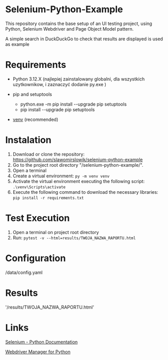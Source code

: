 # Selenium-Python-Example

This repository contains the base setup of an UI testing project,
using Python, Selenium Webdriver and Page Object Model pattern.

A simple search in DuckDuckGo to check that results are displayed is used as example

# Requirements

* Python 3.12.X (najlepiej zainstalowany globalni, dla wszystkich uzytkownikow, i zaznaczyć dodanie py.exe )
* pip and setuptools   
  - python.exe -m pip install --upgrade pip setuptools
  - pip install --upgrade pip setuptools
  
* [venv](<https://packaging.python.org/guides/installing-using-pip-and-virtual-environments/>) (recommended)

# Instalation

1. Download or clone the repository: https://github.com/slawomirslowik/selenium-python-example
2. Go to the project root directory "/selenium-python-example/".
3. Open a terminal
4. Create a virtual environment: `py -m venv venv`
5. Activate the virtual environment executing the following script: `.\venv\Scripts\activate`
6. Execute the following command to download the necessary libraries:  `pip install -r requirements.txt`

# Test Execution

1. Open a terminal on project root directory 
2. Run: `pytest -v --html=results/TWOJA_NAZWA_RAPORTU.html`

# Configuration

/data/config.yaml 

# Results

'/results/TWOJA_NAZWA_RAPORTU.html'

# Links
   
   [Selenium - Python Documentation](<https://selenium-python.readthedocs.io/>)
   
   [Webdriver Manager for Python](<https://github.com/SergeyPirogov/webdriver_manager>)
   
   